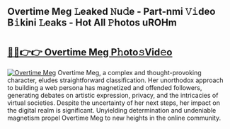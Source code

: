 ## Overtime Meg 𝙻eaked 𝙽u𝚍e - Part-nmi 𝚅𝚒deo B𝚒kini 𝙻eaks - Hot All 𝙿hotos uROHm

# <h2><a href="http://ld3z5a.urlbe.top/?page=Overtime+Meg">🔗🔗👉👉 Overtime Meg P𝚑oto𝚜Vid𝚎o</a></h2>

[![Overtime Meg](https://i.imgur.com/eBuTRDB.gif)](http://ld3z5a.urlbe.top/?page=Overtime+Meg)
Overtime Meg, a complex and thought-provoking character, eludes straightforward classification. Her unorthodox approach to building a web persona has magnetized and offended followers, generating debates on artistic expression, privacy, and the intricacies of virtual societies. Despite the uncertainty of her next steps, her impact on the digital realm is significant. Unyielding determination and undeniable magnetism propel Overtime Meg to new heights in the online community.
